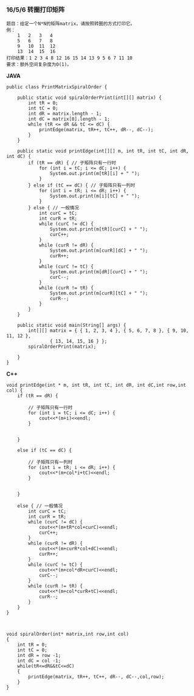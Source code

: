 ### 16/5/6 转圈打印矩阵 ###

	题目：给定一个N*N的矩阵matrix，请按照转圈的方式打印它。
	例：
		1   2   3   4
		5   6   7   8
		9   10  11  12
		13  14  15  16
	打印结果：1 2 3 4 8 12 16 15 14 13 9 5 6 7 11 10
	要求：额外空间复杂度为O(1)。

**JAVA**


	public class PrintMatrixSpiralOrder {

		public static void spiralOrderPrint(int[][] matrix) {
			int tR = 0;
			int tC = 0;                     
			int dR = matrix.length - 1;
			int dC = matrix[0].length - 1;
			while (tR <= dR && tC <= dC) {
				printEdge(matrix, tR++, tC++, dR--, dC--);
			}
		}
	
		public static void printEdge(int[][] m, int tR, int tC, int dR, int dC) {
			if (tR == dR) { // 子矩阵只有一行时
				for (int i = tC; i <= dC; i++) {
					System.out.print(m[tR][i] + " ");
				}
			} else if (tC == dC) { // 子矩阵只有一列时
				for (int i = tR; i <= dR; i++) {
					System.out.print(m[i][tC] + " ");
				}
			} else { // 一般情况
				int curC = tC;
				int curR = tR;
				while (curC != dC) {
					System.out.print(m[tR][curC] + " ");
					curC++;
				}
				while (curR != dR) {
					System.out.print(m[curR][dC] + " ");
					curR++;
				}
				while (curC != tC) {
					System.out.print(m[dR][curC] + " ");
					curC--;
				}
				while (curR != tR) {
					System.out.print(m[curR][tC] + " ");
					curR--;
				}
			}
		}

		public static void main(String[] args) {
			int[][] matrix = { { 1, 2, 3, 4 }, { 5, 6, 7, 8 }, { 9, 10, 11, 12 },
					{ 13, 14, 15, 16 } };
			spiralOrderPrint(matrix);
	
		}
	}

**C++**

	void printEdge(int * m, int tR, int tC, int dR, int dC,int row,int col) {
		if (tR == dR) {
			
			// 子矩阵只有一行时
			for (int i = tC; i <= dC; i++) {
				cout<<*(m+i)<<endl;
			}
	
	
		} 
		
		else if (tC == dC) { 
			
			// 子矩阵只有一列时
			for (int i = tR; i <= dR; i++) {
				cout<<*(m+col*i+tC)<<endl;
			}
	
	
		} 
		
		else { // 一般情况
			int curC = tC;
			int curR = tR;
			while (curC != dC) {
				cout<<*(m+tR*col+curC)<<endl;
				curC++;
			}
			while (curR != dR) {
				cout<<*(m+curR*col+dC)<<endl;
				curR++;
			}
			while (curC != tC) {
				cout<<*(m+col*dR+curC)<<endl;
				curC--;
			}
			while (curR != tR) {
				cout<<*(m+col*curR+tC)<<endl;
				curR--;
			}
		}
	}



	void spiralOrder(int* matrix,int row,int col)
	{
		int tR = 0;
		int tC = 0;
		int dR = row -1;
		int dC = col -1;
		while(tR<=dR&&tC<=dC)
		{
			printEdge(matrix, tR++, tC++, dR--, dC--,col,row);
		}
	}
